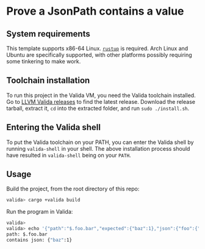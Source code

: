 # Prove a JsonPath contains a value

## System requirements

This template supports x86-64 Linux. [`rustup`](https://www.rust-lang.org/tools/install) is required. Arch Linux and Ubuntu are specifically supported, with other platforms possibly requiring some tinkering to make work.

## Toolchain installation

To run this project in the Valida VM, you need the Valida toolchain installed. Go to [LLVM Valida releases](https://github.com/lita-xyz/llvm-valida-releases/releases) to find the latest release. Download the release tarball, extract it, `cd` into the extracted folder, and run `sudo ./install.sh`.

## Entering the Valida shell

To put the Valida toolchain on your PATH, you can enter the Valida shell by running `valida-shell` in your shell. The above installation process should have resulted in `valida-shell` being on your `PATH`.

## Usage

Build the project, from the root directory of this repo:

```bash
valida> cargo +valida build
```

Run the program in Valida:

```bash
valida> 
valida> echo '{"path":"$.foo.bar","expected":{"baz":1},"json":{"foo":{"bar":{"baz":1}}}}' | valida run target/delendum-unknown-baremetal-gnu/debug/json_contains log
path: $.foo.bar
contains json: {"baz":1}
```
